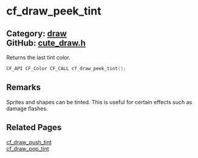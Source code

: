 [](../header.md ':include')

# cf_draw_peek_tint

Category: [draw](/api_reference?id=draw)  
GitHub: [cute_draw.h](https://github.com/RandyGaul/cute_framework/blob/master/include/cute_draw.h)  
---

Returns the last tint color.

```cpp
CF_API CF_Color CF_CALL cf_draw_peek_tint();
```

## Remarks

Sprites and shapes can be tinted. This is useful for certain effects such as damage flashes.

## Related Pages

[cf_draw_push_tint](/draw/cf_draw_push_tint.md)  
[cf_draw_pop_tint](/draw/cf_draw_pop_tint.md)  
